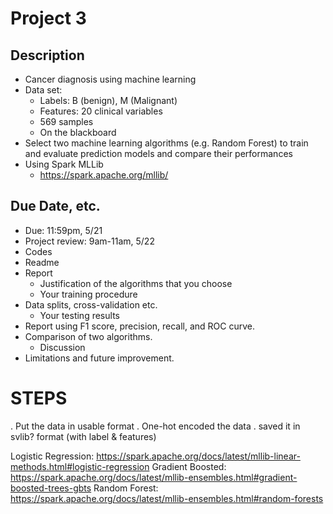 # Project 3

## Description

* Cancer diagnosis using machine learning
* Data set:
    * Labels: B (benign), M (Malignant)
    * Features: 20 clinical variables
    * 569 samples
    * On the blackboard
* Select two machine learning algorithms (e.g. Random
Forest) to train and evaluate prediction models and
compare their performances
* Using Spark MLLib
    * https://spark.apache.org/mllib/

## Due Date, etc.

* Due: 11:59pm, 5/21
* Project review: 9am-11am, 5/22
* Codes
* Readme
* Report
    * Justification of the algorithms that you choose
    * Your training procedure
* Data splits, cross-validation etc.
    * Your testing results
* Report using F1 score, precision, recall, and ROC curve.
* Comparison of two algorithms.
    * Discussion
* Limitations and future improvement.


# STEPS
. Put the data in usable format
  . One-hot encoded the data
  . saved it in svlib? format (with label & features)

Logistic Regression: https://spark.apache.org/docs/latest/mllib-linear-methods.html#logistic-regression
Gradient Boosted: https://spark.apache.org/docs/latest/mllib-ensembles.html#gradient-boosted-trees-gbts
Random Forest: https://spark.apache.org/docs/latest/mllib-ensembles.html#random-forests

